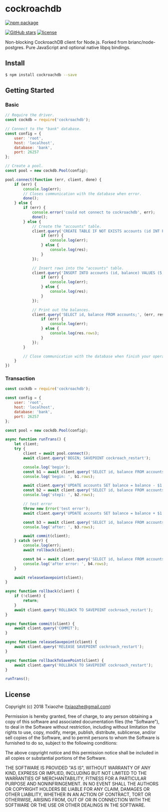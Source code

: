 # cockroachdb

[![npm package](https://nodei.co/npm/cockroachdb.png?downloads=true&downloadRank=true&stars=true)](https://nodei.co/npm/cockroachdb/)

<!-- [![Build Status](https://secure.travis-ci.org/brianc/node-postgres.svg?branch=master)](http://travis-ci.org/brianc/node-postgres)
[![Dependency Status](https://david-dm.org/brianc/node-postgres.svg)](https://david-dm.org/brianc/node-postgres) -->
<span class="badge-npmversion"><a href="https://github.com/Txiaozhe/cockroachdb" title="View this project on GitHub"><img src="https://img.shields.io/github/stars/Txiaozhe/cockroachdb.svg" alt="GitHub stars" /></a></span>
<span class="badge-npmdownloads"><a href="https://github.com/Txiaozhe/cockroachdb" title="View this project on GitHub"><img src="https://img.shields.io/github/license/Txiaozhe/cockroachdb.svg" alt="license" /></a></span>

Non-blocking CockroachDB client for Node.js. Forked from brianc/node-postgres.  Pure JavaScript and optional native libpq bindings.

## Install

```sh
$ npm install cockroachdb --save
```

## Getting Started

### Basic
```javascript
// Require the driver.
const cockdb = require('cockroachdb');

// Connect to the "bank" database.
const config = {
    user: 'root',
    host: 'localhost',
    database: 'bank',
    port: 26257
};

// Create a pool.
const pool = new cockdb.Pool(config);

pool.connect(function (err, client, done) {
    if (err) {
        console.log(err);
        // Closes communication with the database when error.
        done();
    } else {
        if (err) {
            console.error('could not connect to cockroachdb', err);
            done();
        } else {
            // Create the "accounts" table.
            client.query('CREATE TABLE IF NOT EXISTS accounts (id INT PRIMARY KEY, balance INT);', (err, res) => {
                if (err) {
                    console.log(err);
                } else {
                    console.log(res);
                }
            });

            // Insert rows into the "accounts" table.
            client.query('INSERT INTO accounts (id, balance) VALUES (5, 1000);', (err, res) => {
                if (err) {
                    console.log(err);
                } else {
                    console.log(res);
                }
            });

            // Print out the balances.
            client.query('SELECT id, balance FROM accounts;', (err, res) => {
                if (err) {
                    console.log(err);
                } else {
                    console.log(res.rows);
                }
            });
        }

        // Close communication with the database when finish your operate
    }
})
```

### Transaction
```javascript
const cockdb = require('cockroachdb');

const config = {
    user: 'root',
    host: 'localhost',
    database: 'bank',
    port: 26257
};

const pool = new cockdb.Pool(config);

async function runTrans() {
    let client;
    try {
        client = await pool.connect();
        await client.query('BEGIN; SAVEPOINT cockroach_restart');

        console.log('begin');
        const b1 = await client.query('SELECT id, balance FROM accounts WHERE id = $1', [1]);
        console.log('begin: ', b1.rows);

        await client.query('UPDATE accounts SET balance = balance - $1 WHERE id = $2', [100, 1]);
        const b2 = await client.query('SELECT id, balance FROM accounts WHERE id = $1', [1]);
        console.log('step1: ', b2.rows);

        // test error
        throw new Error('test error');
        await client.query('UPDATE accounts SET balance = balance + $1 WHERE id = $2', [200, 1]);

        const b3 = await client.query('SELECT id, balance FROM accounts WHERE id = $1', [1]);
        console.log('after: ', b3.rows);

        await commit(client);
    } catch (err) {
        console.log(err);
        await rollback(client);

        const b4 = await client.query('SELECT id, balance FROM accounts WHERE id = $1', [1]);
        console.log('after error: ', b4.rows);
    }

    await releaseSavepoint(client);
}

async function rollback(client) {
    if (!client) {
        return;
    }
    await client.query('ROLLBACK TO SAVEPOINT cockroach_restart');
}

async function commit(client) {
    await client.query('COMMIT');
}

async function releaseSavepoint(client) {
    await client.query('RELEASE SAVEPOINT cockroach_restart');
}

async function rollbackToSavePoint(client) {
    await client.query('ROLLBACK TO SAVEPOINT cockroach_restart');
}

runTrans();
```

## License

Copyright (c) 2018 Txiaozhe (txiaozhe@gmail.com)

 Permission is hereby granted, free of charge, to any person obtaining a copy
 of this software and associated documentation files (the "Software"), to deal
 in the Software without restriction, including without limitation the rights
 to use, copy, modify, merge, publish, distribute, sublicense, and/or sell
 copies of the Software, and to permit persons to whom the Software is
 furnished to do so, subject to the following conditions:

 The above copyright notice and this permission notice shall be included in
 all copies or substantial portions of the Software.

 THE SOFTWARE IS PROVIDED "AS IS", WITHOUT WARRANTY OF ANY KIND, EXPRESS OR
 IMPLIED, INCLUDING BUT NOT LIMITED TO THE WARRANTIES OF MERCHANTABILITY,
 FITNESS FOR A PARTICULAR PURPOSE AND NONINFRINGEMENT. IN NO EVENT SHALL THE
 AUTHORS OR COPYRIGHT HOLDERS BE LIABLE FOR ANY CLAIM, DAMAGES OR OTHER
 LIABILITY, WHETHER IN AN ACTION OF CONTRACT, TORT OR OTHERWISE, ARISING FROM,
 OUT OF OR IN CONNECTION WITH THE SOFTWARE OR THE USE OR OTHER DEALINGS IN
 THE SOFTWARE.
